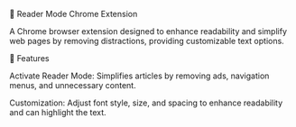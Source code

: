 📖 Reader Mode Chrome Extension

A Chrome browser extension designed to enhance readability and simplify web pages by removing distractions, providing customizable text options.

🚀 Features

Activate Reader Mode: Simplifies articles by removing ads, navigation menus, and unnecessary content.

Customization: Adjust font style, size, and spacing to enhance readability and can highlight the text.
